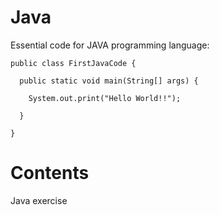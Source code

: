 # Java

Essential code for JAVA programming language: 

    public class FirstJavaCode {

      public static void main(String[] args) {
    
        System.out.print("Hello World!!");
   
      }

    }

# Contents
Java exercise 

